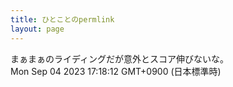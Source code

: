 ```yaml
---
title: ひとことのpermlink
layout: page
---
```

<div class="box" dt="1693815492214">
  まぁまぁのライディングだが意外とスコア伸びないな。
  <div class="content is-small">Mon Sep 04 2023 17:18:12 GMT+0900 (日本標準時)</div>
</div>